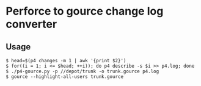 # Perforce to gource change log converter

## Usage

```
$ head=$(p4 changes -m 1 | awk '{print $2}')
$ for((i = 1; i <= $head; ++i)); do p4 describe -s $i >> p4.log; done
$ ./p4-gource.py -p //depot/trunk -o trunk.gource p4.log
$ gource --highlight-all-users trunk.gource
```

